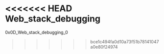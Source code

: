 <<<<<<< HEAD
Web_stack_debugging
=======
0x0D_Web_stack_debugging_0
>>>>>>> bce1c494fa0d10a73f51b78141047a0e80f24974
